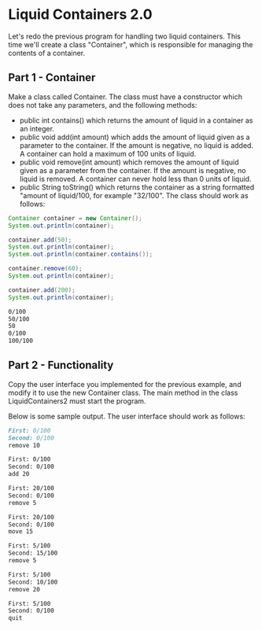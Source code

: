 
# Liquid Containers 2.0

Let's redo the previous program for handling two liquid containers. This time we'll create a class "Container", which is responsible for managing the contents of a container.

## Part 1 - Container

Make a class called Container. The class must have a constructor which does not take any parameters, and the following methods:

- public int contains() which returns the amount of liquid in a container as an integer.
- public void add(int amount) which adds the amount of liquid given as a parameter to the container. If the amount is negative, no liquid is added. A container can hold a maximum of 100 units of liquid.
- public void remove(int amount) which removes the amount of liquid given as a parameter from the container. If the amount is negative, no liquid is removed. A container can never hold less than 0 units of liquid.
- public String toString() which returns the container as a string formatted "amount of liquid/100, for example "32/100".
The class should work as follows:

```java
Container container = new Container();
System.out.println(container);

container.add(50);
System.out.println(container);
System.out.println(container.contains());

container.remove(60);
System.out.println(container);

container.add(200);
System.out.println(container);
```

```markdown
0/100
50/100
50
0/100
100/100
```

## Part 2 - Functionality

Copy the user interface you implemented for the previous example, and modify it to use the new Container class. The main method in the class LiquidContainers2 must start the program.

Below is some sample output. The user interface should work as follows:

```markdown
First: 0/100
Second: 0/100
remove 10

First: 0/100
Second: 0/100
add 20

First: 20/100
Second: 0/100
remove 5

First: 20/100
Second: 0/100
move 15

First: 5/100
Second: 15/100
remove 5

First: 5/100
Second: 10/100
remove 20

First: 5/100
Second: 0/100
quit
```
